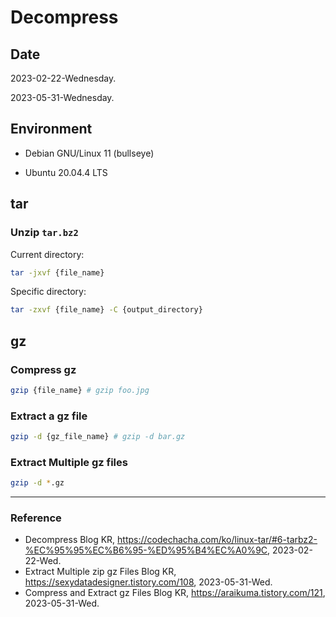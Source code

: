 # Decompress

## Date

2023-02-22-Wednesday.

2023-05-31-Wednesday.

## Environment

* Debian GNU/Linux 11 (bullseye)

* Ubuntu 20.04.4 LTS

## tar

### Unzip `tar.bz2`

Current directory:

```Bash
tar -jxvf {file_name}
```

Specific directory:

```Bash
tar -zxvf {file_name} -C {output_directory}
```

## gz

### Compress gz

```Bash
gzip {file_name} # gzip foo.jpg
```

### Extract a gz file

```Bash
gzip -d {gz_file_name} # gzip -d bar.gz
```

### Extract Multiple gz files

```Bash
gzip -d *.gz
```

---

### Reference
- Decompress Blog KR, https://codechacha.com/ko/linux-tar/#6-tarbz2-%EC%95%95%EC%B6%95-%ED%95%B4%EC%A0%9C, 2023-02-22-Wed.
- Extract Multiple zip gz Files Blog KR, https://sexydatadesigner.tistory.com/108, 2023-05-31-Wed.
- Compress and Extract gz Files Blog KR, https://araikuma.tistory.com/121, 2023-05-31-Wed.
